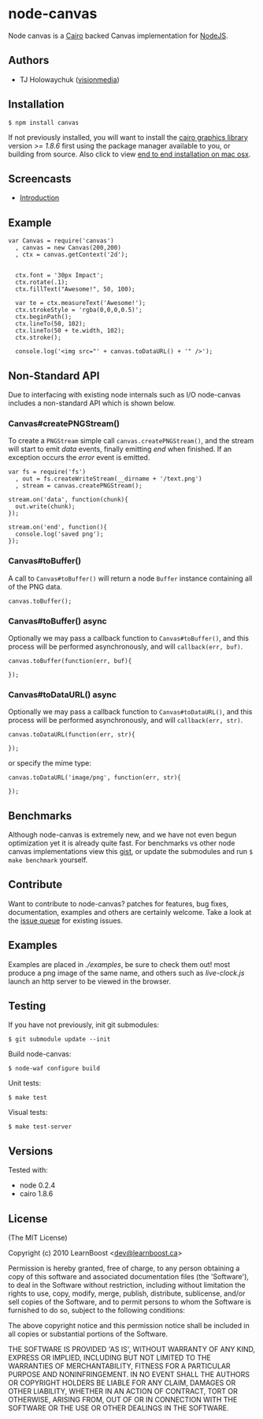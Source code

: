 
# node-canvas

 Node canvas is a [Cairo](http://cairographics.org/) backed Canvas implementation for [NodeJS](http://nodejs.org).

## Authors

  - TJ Holowaychuk ([visionmedia](http://github.com/visionmedia))

## Installation

    $ npm install canvas

If not previously installed, you will want to install the [cairo graphics library](http://cairographics.org/download/) version _>= 1.8.6_ first using the package manager available to you, or building from source. Also click to view [end to end installation on mac osx](http://cairographics.org/end_to_end_build_for_mac_os_x/).

## Screencasts

  - [Introduction](http://screenr.com/CTk)

## Example

    var Canvas = require('canvas')
      , canvas = new Canvas(200,200)
      , ctx = canvas.getContext('2d');
    
    
      ctx.font = '30px Impact';
      ctx.rotate(.1);
      ctx.fillText("Awesome!", 50, 100);
    
      var te = ctx.measureText('Awesome!');
      ctx.strokeStyle = 'rgba(0,0,0,0.5)';
      ctx.beginPath();
      ctx.lineTo(50, 102);
      ctx.lineTo(50 + te.width, 102);
      ctx.stroke();
      
      console.log('<img src="' + canvas.toDataURL() + '" />');

## Non-Standard API

 Due to interfacing with existing node internals such as I/O node-canvas includes a non-standard API which is shown below.

### Canvas#createPNGStream()

  To create a `PNGStream` simple call `canvas.createPNGStream()`, and the stream will start to emit _data_ events, finally emitting _end_ when finished. If an exception occurs the _error_ event is emitted.
  
    var fs = require('fs')
      , out = fs.createWriteStream(__dirname + '/text.png')
      , stream = canvas.createPNGStream();

    stream.on('data', function(chunk){
      out.write(chunk);
    });
    
    stream.on('end', function(){
      console.log('saved png');
    });

### Canvas#toBuffer()

  A call to `Canvas#toBuffer()` will return a node `Buffer` instance containing all of the PNG data.


    canvas.toBuffer();

### Canvas#toBuffer() async

  Optionally we may pass a callback function to `Canvas#toBuffer()`, and this process will be performed asynchronously, and will `callback(err, buf)`.


    canvas.toBuffer(function(err, buf){
    
    });

### Canvas#toDataURL() async

  Optionally we may pass a callback function to `Canvas#toDataURL()`, and this process will be performed asynchronously, and will `callback(err, str)`.
  
  
    canvas.toDataURL(function(err, str){
      
    });

or specify the mime type:

    canvas.toDataURL('image/png', function(err, str){
      
    });

## Benchmarks

 Although node-canvas is extremely new, and we have not even begun optimization yet it is already quite fast. For benchmarks vs other node canvas implementations view this [gist](https://gist.github.com/664922), or update the submodules and run `$ make benchmark` yourself.

## Contribute

 Want to contribute to node-canvas? patches for features, bug fixes, documentation, examples and others are certainly welcome. Take a look at the [issue queue](https://github.com/LearnBoost/node-canvas/issues) for existing issues.

## Examples

 Examples are placed in _./examples_, be sure to check them out! most produce a png image of the same name, and others such as _live-clock.js_ launch an http server to be viewed in the browser.

## Testing

If you have not previously, init git submodules:

    $ git submodule update --init

Build node-canvas:

    $ node-waf configure build

Unit tests:

    $ make test

Visual tests:

    $ make test-server

## Versions

Tested with:

  - node 0.2.4
  - cairo 1.8.6

## License 

(The MIT License)

Copyright (c) 2010 LearnBoost &lt;dev@learnboost.ca&gt;

Permission is hereby granted, free of charge, to any person obtaining
a copy of this software and associated documentation files (the
'Software'), to deal in the Software without restriction, including
without limitation the rights to use, copy, modify, merge, publish,
distribute, sublicense, and/or sell copies of the Software, and to
permit persons to whom the Software is furnished to do so, subject to
the following conditions:

The above copyright notice and this permission notice shall be
included in all copies or substantial portions of the Software.

THE SOFTWARE IS PROVIDED 'AS IS', WITHOUT WARRANTY OF ANY KIND,
EXPRESS OR IMPLIED, INCLUDING BUT NOT LIMITED TO THE WARRANTIES OF
MERCHANTABILITY, FITNESS FOR A PARTICULAR PURPOSE AND NONINFRINGEMENT.
IN NO EVENT SHALL THE AUTHORS OR COPYRIGHT HOLDERS BE LIABLE FOR ANY
CLAIM, DAMAGES OR OTHER LIABILITY, WHETHER IN AN ACTION OF CONTRACT,
TORT OR OTHERWISE, ARISING FROM, OUT OF OR IN CONNECTION WITH THE
SOFTWARE OR THE USE OR OTHER DEALINGS IN THE SOFTWARE.
